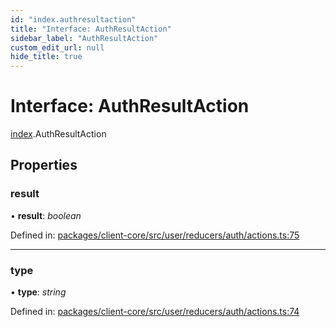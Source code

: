 ```yaml
---
id: "index.authresultaction"
title: "Interface: AuthResultAction"
sidebar_label: "AuthResultAction"
custom_edit_url: null
hide_title: true
---
```


# Interface: AuthResultAction

[index](../modules/index.md).AuthResultAction

## Properties

### result

• **result**: *boolean*

Defined in: [packages/client-core/src/user/reducers/auth/actions.ts:75](https://github.com/xr3ngine/xr3ngine/blob/716a06460/packages/client-core/src/user/reducers/auth/actions.ts#L75)

___

### type

• **type**: *string*

Defined in: [packages/client-core/src/user/reducers/auth/actions.ts:74](https://github.com/xr3ngine/xr3ngine/blob/716a06460/packages/client-core/src/user/reducers/auth/actions.ts#L74)
